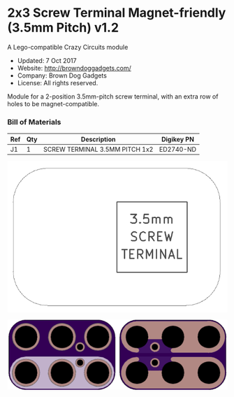 <!--- start title --->
# 2x3 Screw Terminal Magnet-friendly (3.5mm Pitch) v1.2
A Lego-compatible Crazy Circuits module

- Updated: 7 Oct 2017
- Website: http://browndoggadgets.com/
- Company: Brown Dog Gadgets
- License: All rights reserved.

<!--- end title --->
Module for a 2-position 3.5mm-pitch screw terminal, with an extra row of holes to be magnet-compatible. 

<!--- bom start --->
### Bill of Materials

|Ref|Qty|Description|Digikey PN|
|---|---|-----------|------|
|J1|1|SCREW TERMINAL 3.5MM PITCH 1x2|ED2740-ND|


<!--- bom end --->
![Assembly Diagram](assembly.png)

![Gerber Preview](preview.png)

